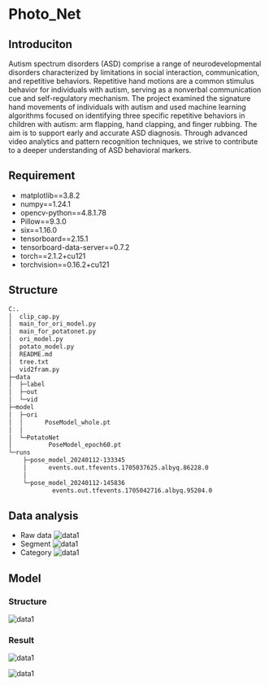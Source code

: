 # Photo_Net

## Introduciton
Autism spectrum disorders (ASD) comprise a range of neurodevelopmental disorders characterized by limitations in social interaction, communication, and repetitive behaviors. Repetitive hand motions are a common stimulus behavior for individuals with autism, serving as a nonverbal communication cue and self-regulatory mechanism.
The project examined the signature hand movements of individuals with autism and used machine learning algorithms focused on identifying three specific repetitive behaviors in children with autism: arm flapping, hand clapping, and finger rubbing.
The aim is to support early and accurate ASD diagnosis. Through advanced video analytics and pattern recognition techniques, we strive to contribute to a deeper understanding of ASD behavioral markers.


## Requirement

- matplotlib==3.8.2
- numpy==1.24.1
- opencv-python==4.8.1.78
- Pillow==9.3.0
- six==1.16.0
- tensorboard==2.15.1
- tensorboard-data-server==0.7.2
- torch==2.1.2+cu121
- torchvision==0.16.2+cu121

## Structure

```sh
C:.
│  clip_cap.py
│  main_for_ori_model.py
│  main_for_potatonet.py
│  ori_model.py
│  potato_model.py
│  README.md
│  tree.txt
│  vid2fram.py
├─data
│  ├─label    
│  ├─out    
│  └─vid        
├─model
│  ├─ori
│  │      PoseModel_whole.pt
│  │      
│  └─PotatoNet
│          PoseModel_epoch60.pt       
└─runs
    ├─pose_model_20240112-133345
    │      events.out.tfevents.1705037625.albyq.86228.0
    │      
    └─pose_model_20240112-145836
            events.out.tfevents.1705042716.albyq.95204.0
```

## Data analysis
* Raw data
![data1](https://img.lu/upload/43ae5e14b8c6541a99a73.png)
* Segment
![data1](https://img.lu/upload/5674f8993d74d5dbebed4.png)
* Category
![data1](https://img.lu/upload/b99446e3fe4172864e799.png)

## Model

### Structure

![data1](https://img.lu/upload/62deb254ab45d56487dfb.png)

### Result

![data1](https://img.lu/upload/2ccb0edebc1d090885d96.png)

![data1](https://img.lu/upload/e6cd5f76bba1f0d6a9eb9.png)

